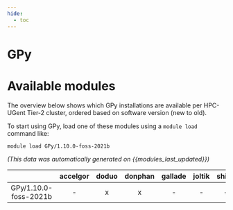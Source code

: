 ```yaml
---
hide:
  - toc
---
```


GPy
===

# Available modules


The overview below shows which GPy installations are available per HPC-UGent Tier-2 cluster, ordered based on software version (new to old).

To start using GPy, load one of these modules using a `module load` command like:

```shell
module load GPy/1.10.0-foss-2021b
```

*(This data was automatically generated on {{modules_last_updated}})*  

| |accelgor|doduo|donphan|gallade|joltik|shinx|
| :---: | :---: | :---: | :---: | :---: | :---: | :---: |
|GPy/1.10.0-foss-2021b|-|x|x|-|-|-|
